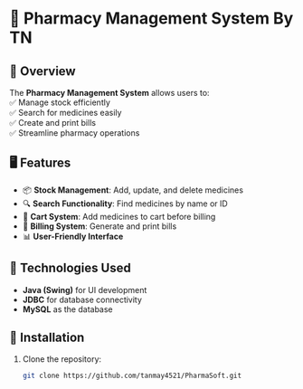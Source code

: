 # 💊 Pharmacy Management System By TN

## 📌 Overview
The **Pharmacy Management System** allows users to:  
✅ Manage stock efficiently  
✅ Search for medicines easily  
✅ Create and print bills  
✅ Streamline pharmacy operations  

## 🖥️ Features
- 📦 **Stock Management**: Add, update, and delete medicines  
- 🔍 **Search Functionality**: Find medicines by name or ID  
- 🛒 **Cart System**: Add medicines to cart before billing  
- 🧾 **Billing System**: Generate and print bills  
- 📊 **User-Friendly Interface**  

## 🚀 Technologies Used
- **Java (Swing)** for UI development  
- **JDBC** for database connectivity  
- **MySQL** as the database  

## 🔧 Installation
1. Clone the repository:
   ```bash
   git clone https://github.com/tanmay4521/PharmaSoft.git

